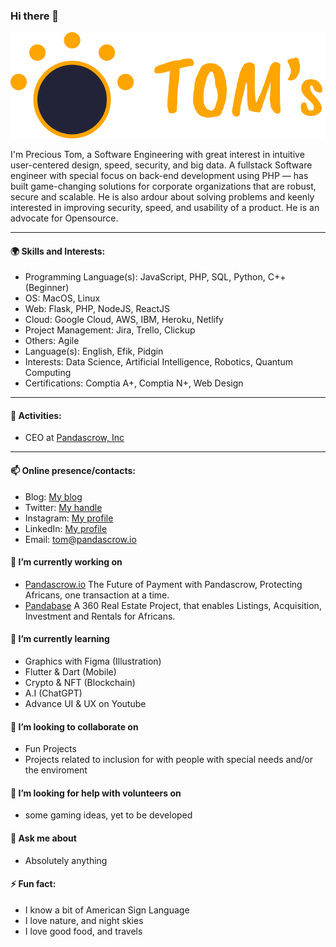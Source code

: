 ### Hi there 👋

![prezine](https://raw.githubusercontent.com/prezine/prezine/main/logo.png)


I'm Precious Tom, a Software Engineering with great interest in intuitive user-centered design, speed, security, and big data. A fullstack Software engineer with special focus on back-end development using PHP — has built game-changing solutions for corporate organizations that are robust, secure and scalable. He is also ardour about solving problems and keenly interested in improving security, speed, and usability of a product. He is an advocate for Opensource.

---
#### 🌍 Skills and Interests:
- Programming Language(s): JavaScript, PHP, SQL, Python, C++(Beginner)
- OS: MacOS, Linux
- Web: Flask, PHP, NodeJS, ReactJS
- Cloud: Google Cloud, AWS, IBM, Heroku, Netlify
- Project Management: Jira, Trello, Clickup
- Others: Agile
- Language(s): English, Efik, Pidgin
- Interests: Data Science, Artificial Intelligence, Robotics, Quantum Computing
- Certifications: Comptia A+, Comptia N+, Web Design

---
#### 🚀 Activities:
- CEO at [Pandascrow, Inc](https://pandascrow.io/)
---

#### 📫 Online presence/contacts:
- Blog: [My blog](https://medium.com/@precioustom)
- Twitter: [My handle](https://twitter.com/PAniefiok)
- Instagram: [My profile](https://www.instagram.com/life.of.a.nerd/)
- LinkedIn: [My profile](https://www.linkedin.com/in/precioustom/)
- Email: [tom@pandascrow.io](mailto:tom@pandascrow.io)

#### 🔭 I’m currently working on 
- [Pandascrow.io](https://pandascrow.io) The Future of Payment with Pandascrow, Protecting Africans, one transaction at a time.
- [Pandabase](#) A 360 Real Estate Project, that enables Listings, Acquisition, Investment and Rentals for Africans.

#### 🌱 I’m currently learning 
- Graphics with Figma (Illustration)
- Flutter & Dart (Mobile)
- Crypto & NFT (Blockchain)
- A.I (ChatGPT)
- Advance UI & UX on Youtube

#### 👯 I’m looking to collaborate on 
- Fun Projects
- Projects related to inclusion for with people with special needs and/or the enviroment

#### 🤔 I’m looking for help with volunteers on 
- some gaming ideas, yet to be developed

#### 💬 Ask me about 
- Absolutely anything

#### ⚡ Fun fact:
- I know a bit of American Sign Language
- I love nature, and night skies
- I love good food, and travels
